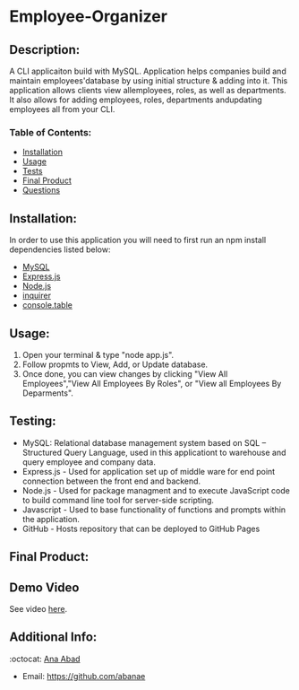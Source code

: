 # Employee-Organizer

## Description:
A CLI applicaiton build with MySQL. Application helps companies build and maintain employees'database by using initial structure & adding into it. This application allows clients view allemployees, roles, as well as departments. It also allows for adding employees, roles, departments andupdating employees all from your CLI.
 

   ### Table of Contents:

   - [Installation](#installation)
   - [Usage](#usage)
   - [Tests](#testing)
   - [Final Product](#final-product)
   - [Questions](#additional-info)


## Installation:
In order to use this application you will need to first run an npm install dependencies listed below:
- [MySQL](https://www.mysql.com/)
- [Express.js](https://expressjs.com/)
- [Node.js](https://nodejs.org/en/)
- [inquirer](https://www.npmjs.com/package/inquirer)
- [console.table](https://www.npmjs.com/package/console.table)
  
  

## Usage:
1. Open your terminal & type "node app.js".
2. Follow propmts to View, Add, or Update database.
3. Once done, you can view changes by clicking "View All Employees","View All Employees By Roles", or "View all Employees By Deparments".

## Testing:
- MySQL: Relational database management system based on SQL – Structured Query Language, used in this applicationt to warehouse and query employee and company data.
- Express.js - Used for application set up of middle ware for end point connection between the front end and backend.
- Node.js - Used for package managment and to execute JavaScript code to build command line tool for server-side scripting.
- Javascript - Used to base functionality of functions and prompts within the application.
- GitHub - Hosts repository that can be deployed to GitHub Pages 


## Final Product:
  
 ## Demo Video
  See video [here](https://drive.google.com/file/d/1cGzSvBa3bh_tcJjUnm-R0eqlOnLctlu4/view).  


## Additional Info:
:octocat: [Ana Abad](https://github.com/abanae)
- Email: https://github.com/abanae 